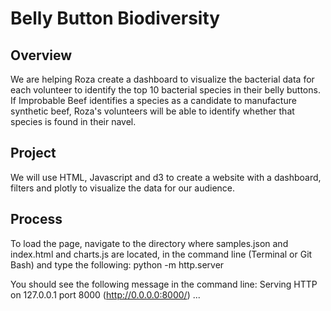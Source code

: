 # Belly Button Biodiversity

## Overview 
We are helping Roza create a dashboard to visualize the bacterial data for each volunteer to identify the top 10 bacterial species in their belly buttons. If Improbable Beef identifies a species as a candidate to manufacture synthetic beef, Roza's volunteers will be able to identify whether that species is found in their navel.

## Project
We will use HTML, Javascript and d3 to create a website with a dashboard, filters and plotly to visualize the data for our audience.

## Process
To load the page, navigate to the directory where samples.json and index.html and charts.js are located, in the command line (Terminal or Git Bash) and type the following:
python -m http.server

You should see the following message in the command line:
Serving HTTP on 127.0.0.1 port 8000 (http://0.0.0.0:8000/) ...
